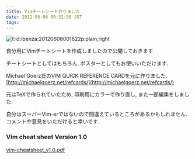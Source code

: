 ```yaml
---
title: Vimチートシート作りました
date: 2012-06-06 00:32:50 JST
tags: 
---
```


<span itemscope itemtype="http://schema.org/Photograph"><img src="/2012/06/06/20120606001622.png" alt="f:id:ibenza:20120606001622p:plain,right" title="f:id:ibenza:20120606001622p:plain,right" class="hatena-fotolife hatena-image-right" itemprop="image"></span>

自分用にVimチートシートを作成しましたので公開しておきます.

チートシートとしてはもちろん, ポスターとしてもお使いいただけます.

Michael Goerz氏のVIM QUICK REFERENCE CARDを元に作りました.  
[http://michaelgoerz.net/refcards/](http://michaelgoerz.net/refcards/)

元はTeXで作られていたため, 印刷用にカラーで作り直し, また一部編集をしました.

自分はスーパーVim-erではないので間違えているところがあるかもしれません.  
コメントや意見をいただけると幸いです.

### Vim cheat sheet Version 1.0

[vim-cheatsheet_v1.0.pdf](http://i-beam.org/pub/vim-cheatsheet_v1.0.pdf)

